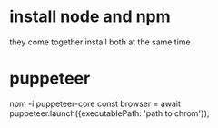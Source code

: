 # install node and npm #
they come together install both at the same time

# puppeteer #
  npm -i puppeteer-core
  const browser = await puppeteer.launch({executablePath: 'path to chrom'});
